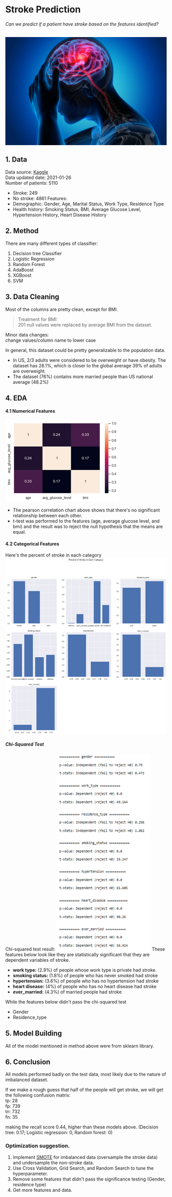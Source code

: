 # Stroke Prediction
###### Can we predict if a patient have stroke based on the features identified?
![stroke](/img/stroke.jpg)
## 1. Data
Data source: [Kaggle](https://www.kaggle.com/fedesoriano/stroke-prediction-dataset) <br>
Data updated date: 2021-01-26 <br>
Number of patients: 5110
* Stroke: 249
* No stroke: 4861
Features:
* Demographic: Gender, Age, Marital Status, Work Type, Residence Type
* Health history: Smoking Status, BMI, Average Glucose Level, Hypertension History, Heart Disease History

## 2. Method
There are many different types of classifier:
1. Decision tree Classifier
2. Logistic Regression
3. Random Forest
4. AdaBoost
5. XGBoost
6. SVM

## 3. Data Cleaning

Most of the columns are pretty clean, except for BMI.
> Treatment for BMI:<br>201 null values were replaced by average BMI from the dataset.

Minor data changes: <br>change values/column name to lower case

In general, this dataset could be pretty generalizable to the population data.
* In US, 2/3 adults were considered to be overweight or have obesity. The dataset has 28.1%, which is closer to the global average 39% of adults are overweight.
* The dataset (76%) contains more married people than US national average (48.2%)

## 4. EDA
#### 4.1 Numerical Features
![numerical_features](/img/numerical_features.png)
* The pearson correlation chart above shows that there's no significant relationship between each other.
* t-test was performed to the features (age, average glucose level, and bmi) and the result was to reject the null hypothesis that the means are equal.

#### 4.2 Categorical Features
Here's the percent of stroke in each category
![percentofstroke](/img/percentofstroke_features.png)
##### Chi-Squared Test
Chi-squared test result:
![result](/img/chi2test.png)
These features below look like they are statistically significant that they are dependent variables of stroke.
* **work type:** (2.9%) of people whose work type is private had stroke.
* **smoking status:** (1.8%) of people who has never smoked had stroke
* **hypertension:** (3.6%) of people who has no hypertension had stroke
* **heart disease:** (4%) of people who has no heart disease had stroke
* **ever_married:** (4.3%) of married people had stroke

While the features below didn't pass the chi-squared test
* Gender
* Residence_type

## 5. Model Building
All of the model mentioned in method above were from sklearn library.

## 6. Conclusion
All models performed badly on the test data, most likely due to the nature of imbalanced dataset.

If we make a rough guess that half of the people will get stroke, we will get the following confusion matrix:<br>
tp: 28<br>
fp: 739 <br>
tn: 732<br>
fn: 35<br>

making the recall score 0.44, higher than these models above. (Decision tree: 0.17; Logistic regression: 0, Random forest: 0)

### Optimization suggestion.

1. Implement [SMOTE](https://machinelearningmastery.com/smote-oversampling-for-imbalanced-classification/) for imbalanced data (oversample the stroke data) and undersample the non-stroke data.<br>
2. Use Cross Validation, Grid Search, and Random Search to tune the hyperparameter.
3. Remove some features that didn't pass the significance testing (Gender, residence type)
4. Get more features and data.
